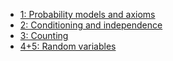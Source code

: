 <!-- * [Cheatsheet](cheatsheet.md)
--- -->
* [1: Probability models and axioms](1.md)
* [2: Conditioning and independence](2.md)
* [3: Counting](3.md)
* [4+5: Random variables](4+5.md)
<!-- * [6: Further topics on random variables](6.md)
* [7: Bayesian inference](7.md)
* [8: Limit theorems and classical statistics](8.md)
* [9: Bernoulli and Poisson processes](9.md)
* [10: Markov chains](10.md) -->



